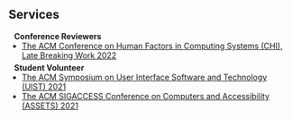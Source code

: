 ## Services

<h4 style="margin:0 10px 0;">Conference Reviewers</h4>

<ul style="margin:0 0 5px;">
  <li><a href="http://cvpr2023.thecvf.com/"><autocolor>The ACM Conference on Human Factors in Computing Systems (CHI), Late Breaking Work 2022</autocolor></a></li>
</ul>

<h4 style="margin:0 10px 0;">Student Volunteer</h4>

<ul style="margin:0 0 20px;">
  <li><a href="https://www.computer.org/csdl/journal/tp"><autocolor>The ACM Symposium on User Interface Software and Technology (UIST) 2021</autocolor></a></li>
  <li><a href="https://www.springer.com/journal/11263"><autocolor>The ACM SIGACCESS Conference on Computers and Accessibility (ASSETS) 2021</autocolor></a></li>
</ul>
